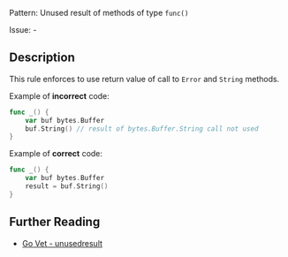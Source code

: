 Pattern: Unused result of methods of type `func()`

Issue: -

## Description

This rule enforces to use return value of call to `Error` and `String` methods.


Example of **incorrect** code:

```go
func _() {
	var buf bytes.Buffer
	buf.String() // result of bytes.Buffer.String call not used
}
```

Example of **correct** code:

```go
func _() {
	var buf bytes.Buffer
	result = buf.String()
}
```

## Further Reading

* [Go Vet - unusedresult](https://golang.org/cmd/vet/#hdr-Unused_result_of_certain_function_calls)
